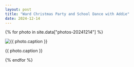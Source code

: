 ```yaml
---
layout: post
title: "Ward Christmas Party and School Dance with Addie"
date: 2024-12-14
---
```


{% for photo in site.data["photos-20241214"] %}
  <div>
    <img src="{{ site.baseurl }}/photos/{{ photo.file }}" alt="{{ photo.caption }}">
    <p>{{ photo.caption }}</p>
  </div>
{% endfor %}